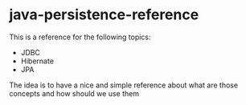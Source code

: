 # java-persistence-reference

This is a reference for the following topics:
* JDBC
* Hibernate
* JPA

The idea is to have a nice and simple reference about what are those concepts and how should we use them

